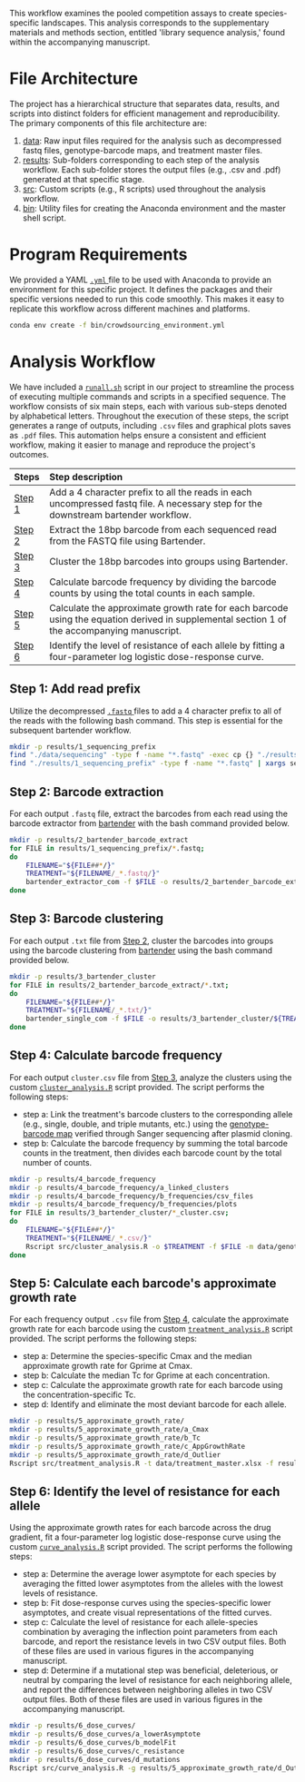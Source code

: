 This workflow examines the pooled competition assays to create species-specific landscapes. This analysis corresponds to the supplementary materials and methods section, entitled 'library sequence analysis,' found within the accompanying manuscript.

# File Architecture
The project has a hierarchical structure that separates data, results, and scripts into distinct folders for efficient management and reproducibility. The primary components of this file architecture are:

1. [data](https://github.com/livkosterlitz/crowdsourcing/tree/main/competition_analysis/data): Raw input files required for the analysis such as decompressed fastq files, genotype-barcode maps, and treatment master files.
2. [results](https://github.com/livkosterlitz/crowdsourcing/tree/main/competition_analysis/results): Sub-folders corresponding to each step of the analysis workflow. Each sub-folder stores the output files (e.g., .csv and .pdf) generated at that specific stage.
3. [src](https://github.com/livkosterlitz/crowdsourcing/tree/main/competition_analysis/src): Custom scripts (e.g., R scripts) used throughout the analysis workflow.
4. [bin](https://github.com/livkosterlitz/crowdsourcing/tree/main/competition_analysis/bin): Utility files for creating the Anaconda environment and the master shell script.

# Program Requirements
We provided a YAML [```.yml``` ](https://github.com/livkosterlitz/crowdsourcing/blob/main/competition_analysis/bin/crowdsourcing_environment.yml) file to be used with Anaconda to provide an environment for this specific project. It defines the packages and their specific versions needed to run this code smoothly. This makes it easy to replicate this workflow across different machines and platforms. 

```bash
conda env create -f bin/crowdsourcing_environment.yml
```

# Analysis Workflow
We have included a [```runall.sh```](https://github.com/livkosterlitz/crowdsourcing/blob/main/competition_analysis/bin/runall.sh) script in our project to streamline the process of executing multiple commands and scripts in a specified sequence. The workflow consists of six main steps, each with various sub-steps denoted by alphabetical letters. Throughout the execution of these steps, the script generates a range of outputs, including ```.csv``` files and graphical plots saves as ```.pdf``` files. This automation helps ensure a consistent and efficient workflow, making it easier to manage and reproduce the project's outcomes. 

|Steps| Step description |
| :--- | :--- | 
| [Step 1](#Step-1)  | Add a 4 character prefix to all the reads in each uncompressed fastq file. A necessary step for the downstream bartender workflow.| 
| [Step 2](#Step-2) | Extract the 18bp barcode from each sequenced read from the FASTQ file using Bartender.| 
| [Step 3](#Step-3) | Cluster the 18bp barcodes into groups using Bartender.|
| [Step 4](#Step-4) | Calculate barcode frequency by dividing the barcode counts by using the total counts in each sample.|
| [Step 5](#Step-5) | Calculate the approximate growth rate for each barcode using the equation derived in supplemental section 1 of the accompanying manuscript.|
| [Step 6](#Step-6) | Identify the level of resistance of each allele by fitting a four-parameter log logistic dose-response curve.|  

## Step 1: Add read prefix
<a id="Step-1"></a>

Utilize the decompressed [ ```.fastq``` ](https://github.com/livkosterlitz/crowdsourcing/tree/main/competition_analysis/data/sequencing) files to add a 4 character prefix to all of the reads with the following bash command. This step is essential for the subsequent bartender workflow. 

```bash
mkdir -p results/1_sequencing_prefix
find "./data/sequencing" -type f -name "*.fastq" -exec cp {} "./results/1_sequencing_prefix" \;
find "./results/1_sequencing_prefix" -type f -name "*.fastq" | xargs sed -i.bak 'n;s/^/AAAA/'
```

## Step 2: Barcode extraction
<a id="Step-2"></a>

For each output ```.fastq``` file, extract the barcodes from each read using the barcode extractor from [bartender](https://github.com/LaoZZZZZ/bartender-1.1) with the bash command provided below. 

```bash
mkdir -p results/2_bartender_barcode_extract
for FILE in results/1_sequencing_prefix/*.fastq; 
do 
    FILENAME="${FILE##*/}"
    TREATMENT="${FILENAME/_*.fastq/}"
    bartender_extractor_com -f $FILE -o results/2_bartender_barcode_extract/${TREATMENT} -q ? -p AAAA[18]CGTA -m 2 -d both
done
```
## Step 3: Barcode clustering
<a id="Step-3"></a>

For each output ```.txt``` file from [Step 2](#Step-2), cluster the barcodes into groups using the barcode clustering from [bartender](https://github.com/LaoZZZZZ/bartender-1.1) using the bash command provided below. 

```bash
mkdir -p results/3_bartender_cluster
for FILE in results/2_bartender_barcode_extract/*.txt; 
do 
    FILENAME="${FILE##*/}"
    TREATMENT="${FILENAME/_*.txt/}"
    bartender_single_com -f $FILE -o results/3_bartender_cluster/${TREATMENT} -d 3
done
```
## Step 4: Calculate barcode frequency
<a id="Step-4"></a>

For each output ```cluster.csv``` file from [Step 3](#Step-3), analyze the clusters using the custom [```cluster_analysis.R```](https://github.com/livkosterlitz/crowdsourcing/blob/main/competition_analysis/src/cluster_analysis.R) script provided. The script performs the following steps: 
  * step a: Link the treatment's barcode clusters to the corresponding allele (e.g., single, double, and triple mutants, etc.) using the [genotype-barcode map](https://github.com/livkosterlitz/crowdsourcing/blob/main/competition_analysis/data/genotype_barcode_map.csv) verified through Sanger sequencing after plasmid cloning. 
  * step b: Calculate the barcode frequency by summing the total barcode counts in the treatment, then divides each barcode count by the total number of counts. 

```bash
mkdir -p results/4_barcode_frequency
mkdir -p results/4_barcode_frequency/a_linked_clusters
mkdir -p results/4_barcode_frequency/b_frequencies/csv_files
mkdir -p results/4_barcode_frequency/b_frequencies/plots
for FILE in results/3_bartender_cluster/*_cluster.csv; 
do 
    FILENAME="${FILE##*/}"
    TREATMENT="${FILENAME/_*.csv/}"
    Rscript src/cluster_analysis.R -o $TREATMENT -f $FILE -m data/genotype_barcode_map.csv
done
```

## Step 5: Calculate each barcode's approximate growth rate
<a id="Step-5"></a>

For each frequency output ```.csv``` file from [Step 4](#Step-4), calculate the approximate growth rate for each barcode using the custom [```treatment_analysis.R```](https://github.com/livkosterlitz/crowdsourcing/blob/main/competition_analysis/src/treatment_analysis.R) script provided. The script performs the following steps: 
 * step a: Determine the species-specific Cmax and the median approximate growth rate for Gprime at Cmax.
 * step b: Calculate the median Tc for Gprime at each concentration.
 * step c: Calculate the approximate growth rate for each barcode using the concentration-specific Tc.
 * step d: Identify and eliminate the most deviant barcode for each allele. 

```bash
mkdir -p results/5_approximate_growth_rate/
mkdir -p results/5_approximate_growth_rate/a_Cmax
mkdir -p results/5_approximate_growth_rate/b_Tc
mkdir -p results/5_approximate_growth_rate/c_AppGrowthRate
mkdir -p results/5_approximate_growth_rate/d_Outlier
Rscript src/treatment_analysis.R -t data/treatment_master.xlsx -f results/4_barcode_frequency/b_frequencies/csv_files/ -m data/genotype_barcode_map.csv
```
## Step 6: Identify the level of resistance for each allele
<a id="Step-6"></a>

Using the approximate growth rates for each barcode across the drug gradient, fit a four-parameter log logistic dose-response curve using the custom [```curve_analysis.R```](https://github.com/livkosterlitz/crowdsourcing/blob/main/competition_analysis/src/cluster_analysis.R) script provided. The script performs the following steps:

 * step a: Determine the average lower asymptote for each species by averaging the fitted lower asymptotes from the alleles with the lowest levels of resistance.
 * step b: Fit dose-response curves using the species-specific lower asymptotes, and create visual representations of the fitted curves.
 * step c: Calculate the level of resistance for each allele-species combination by averaging the inflection point parameters from each barcode, and report the resistance levels in two CSV output files. Both of these files are used in various figures in the accompanying manuscript. 
 * step d: Determine if a mutational step was beneficial, deleterious, or neutral by comparing the level of resistance for each neighboring allele, and report the differences between neighboring alleles in two CSV output files. Both of these files are used in various figures in the accompanying manuscript. 

```bash
mkdir -p results/6_dose_curves/
mkdir -p results/6_dose_curves/a_lowerAsymptote
mkdir -p results/6_dose_curves/b_modelFit
mkdir -p results/6_dose_curves/c_resistance
mkdir -p results/6_dose_curves/d_mutations
Rscript src/curve_analysis.R -g results/5_approximate_growth_rate/d_Outlier/Outliers.csv -b data/genotype_coding.csv -s data/mutational_steps.csv
```
